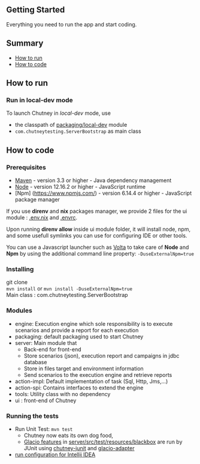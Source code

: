 ## Getting Started

Everything you need to run the app and start coding.

## Summary

* [How to run](#use)
* [How to code](#code)


## <a name="use"></a> How to run

### Run in local-dev mode
To launch Chutney in _local-dev_ mode, use
* the classpath of [packaging/local-dev](packaging/local-dev) module
* `com.chutneytesting.ServerBootstrap` as main class


## <a name="code"></a> How to code

### Prerequisites

* [Maven](https://maven.apache.org/) - version 3.3 or higher - Java dependency management
* [Node](https://nodejs.org/en/) - version 12.16.2 or higher - JavaScript runtime
* [Npm] (https://www.npmjs.com/) - version 6.14.4 or higher - JavaScript package manager


If you use **direnv** and **nix** packages manager, we provide 2 files for the ui module : [.env.nix](../.env.nix) and [.envrc](../.envrc).

Upon running **direnv allow** inside ui module folder, it will install node, npm, and some usefull symlinks you can use for configuring IDE or other tools.

You can use a Javascript launcher such as [Volta](https://volta.sh/) to take care of **Node** and **Npm** by using the additional command line property: `-DuseExternalNpm=true`

### Installing

git clone  
`mvn install` or `mvn install -DuseExternalNpm=true`  
Main class : com.chutneytesting.ServerBootstrap

### Modules

* engine: Execution engine which sole responsibility is to execute scenarios and provide a report for each execution
* packaging: default packaging used to start Chutney
* server: Main module that
    * Back-end for front-end
    * Store scenarios (json), execution report and campaigns in jdbc database
    * Store in files target and environment information
    * Send scenarios to the execution engine and retrieve reports
* action-impl: Default implementation of task (Sql, Http, Jms,...)
* action-spi: Contains interfaces to extend the engine 
* tools: Utility class with no dependency 
* ui : front-end of Chutney

### Running the tests

- Run Unit Test: `mvn test`
    - Chutney now eats its own dog food,
    - [Glacio features](https://github.com/chutney-testing/glacio) in [server/src/test/resources/blackbox](server/src/test/resources/blackbox) are run by JUnit using [chutney-junit](https://github.com/chutney-testing/chutney-junit) and [glacio-adapter](glacio-adapter)
- [run configuration for Intellij IDEA](../.idea/runConfigurations)
